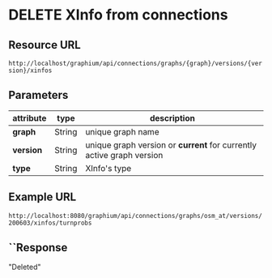 # DELETE XInfo from connections

## Resource URL

`http://localhost/graphium/api/connections/graphs/{graph}/versions/{version}/xinfos`

## Parameters

| attribute   | type   | description                                                  |
| ----------- | ------ | ------------------------------------------------------------ |
| **graph**   | String | unique graph name                                            |
| **version** | String | unique graph version or **current** for currently active graph version |
| **type**    | String | XInfo's type                                                 |

## Example URL

`http://localhost:8080/graphium/api/connections/graphs/osm_at/versions/200603/xinfos/turnprobs`

## ``Response

"Deleted"